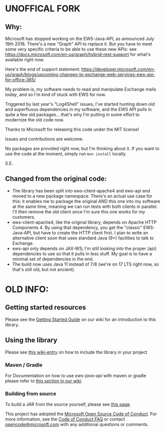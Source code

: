 # UNOFFICAL FORK

## Why:

Microsoft has stopped working on the EWS-Java-API, as announced July 19th 2018. There's a new "Graph" API to replace it.
But you have to meet some very specific criteria to be able to use these new APIs: 
see https://docs.microsoft.com/en-us/graph/hybrid-rest-support for what's available right now.

Here's the end of support statement: https://developer.microsoft.com/en-us/graph/blogs/upcoming-changes-to-exchange-web-services-ews-api-for-office-365/

My problem is, my software needs to read and manipulate Exchange mails *today*, and so I'm kind of stuck with EWS for now.

Triggered by last year's "Log4Shell" issues, I've started hunting down old and superfluous dependencies in my software, 
and the EWS API pulls in quite a few old packages... that's why I'm putting in some effort to modernize the old code now.

Thanks to Microsoft for releasing this code under the MIT license!

Issues and contributions are welcome.

No packages are provided right now, but I'm thinking about it. 
If you want to use the code at the moment, simply run `mvn install` locally.


S.E.

## Changed from the original code:

* The library has been split into ews-client-apache4 and ews-api and moved to a new package namespace.
  There's an actual use case for this: it enables me to package the original AND this one into my software at the same time,
  meaning we can run tests with both clients in parallel. I'll then remove the old client once I'm sure this one works for
  my customers.
* ews-client-apache4, like the original library, depends on Apache HTTP Components 4.
  By using that dependency, you get the "classic" EWS-Java-API, but have to create the HTTP client first.
  I plan to write an alternative client soon that uses standard Java (9+) facilities to talk to Exchange.
* ews-api only depends on JAX-WS; I'm still looking into the proper (api) dependencies to use so that it pulls in less stuff.
  My goal is to have a minimal set of dependencies in the end.
* The build now uses Java 11 instead of 7/8 (we're on 17 LTS right now, so that's still old, but not ancient).



# OLD INFO:

## Getting started resources

Please see the [Getting Started Guide](https://github.com/OfficeDev/ews-java-api/wiki/Getting-Started-Guide) on our wiki for an introduction to this library.

## Using the library
Please see [this wiki-entry](https://github.com/OfficeDev/ews-java-api/wiki/Getting-Started-Guide#using-the-library) on how to include the library in your project

### Maven / Gradle
For Documentation on how to use _ews-java-api_ with maven or gradle please refer to [this section in our wiki](https://github.com/OfficeDev/ews-java-api/wiki#maven--gradle-integration). 

### Building from source
To build a JAR from the source yourself, please see [this page](https://github.com/OfficeDev/ews-java-api/wiki/Building-EWS-JAVA-API).


This project has adopted the [Microsoft Open Source Code of Conduct](https://opensource.microsoft.com/codeofconduct/). For more information, see the [Code of Conduct FAQ](https://opensource.microsoft.com/codeofconduct/faq/) or contact [opencode@microsoft.com](mailto:opencode@microsoft.com) with any additional questions or comments.
